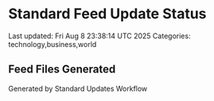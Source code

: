 # Standard Feed Update Status
Last updated: Fri Aug  8 23:38:14 UTC 2025
Categories: technology,business,world

## Feed Files Generated

Generated by Standard Updates Workflow
